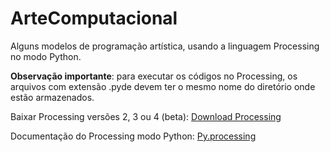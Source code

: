 # ArteComputacional
Alguns modelos de programação artística, usando a linguagem Processing no modo Python.

**Observação importante**: para executar os códigos no Processing, os arquivos com extensão .pyde devem ter o mesmo nome do diretório onde estão armazenados.

Baixar Processing versões 2, 3 ou 4 (beta): [Download Processing](https://processing.org/download)

Documentação do Processing modo Python: [Py.processing](https://py.processing.org/)
